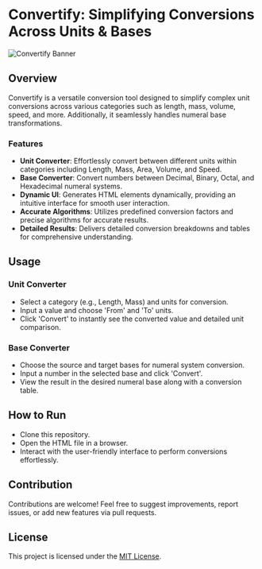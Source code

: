 # Convertify: Simplifying Conversions Across Units & Bases

![Convertify Banner](https://i.postimg.cc/5Nqzc7p8/Convertify-Simplifying-Conversions-Across-Units-Bases.png)

## Overview

Convertify is a versatile conversion tool designed to simplify complex unit conversions across various categories such as length, mass, volume, speed, and more. Additionally, it seamlessly handles numeral base transformations.

### Features

- **Unit Converter**: Effortlessly convert between different units within categories including Length, Mass, Area, Volume, and Speed.
- **Base Converter**: Convert numbers between Decimal, Binary, Octal, and Hexadecimal numeral systems.
- **Dynamic UI**: Generates HTML elements dynamically, providing an intuitive interface for smooth user interaction.
- **Accurate Algorithms**: Utilizes predefined conversion factors and precise algorithms for accurate results.
- **Detailed Results**: Delivers detailed conversion breakdowns and tables for comprehensive understanding.

## Usage

### Unit Converter

- Select a category (e.g., Length, Mass) and units for conversion.
- Input a value and choose 'From' and 'To' units.
- Click 'Convert' to instantly see the converted value and detailed unit comparison.

### Base Converter

- Choose the source and target bases for numeral system conversion.
- Input a number in the selected base and click 'Convert'.
- View the result in the desired numeral base along with a conversion table.

## How to Run

- Clone this repository.
- Open the HTML file in a browser.
- Interact with the user-friendly interface to perform conversions effortlessly.

## Contribution

Contributions are welcome! Feel free to suggest improvements, report issues, or add new features via pull requests.

## License

This project is licensed under the [MIT License](LICENSE).
